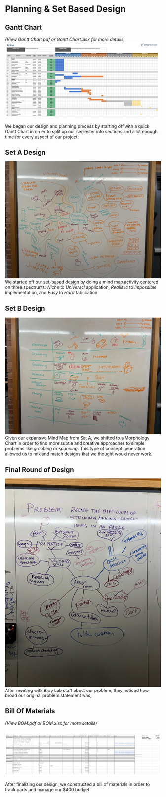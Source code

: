 # Planning & Set Based Design

## Gantt Chart
*(View Gantt Chart.pdf or Gantt Chart.xlsx for more details)*
![Gantt](images/ganttchart.png)

We began our design and planning process by starting off with a quick Gantt Chart in order to split up our semester into sections and allot enough time for every aspect of our project. 

## Set A Design

![SetA](images/setA.JPG)
We started off our set-based design by doing a mind map activity centered on three spectrums: *Niche* to *Universal* application, *Realistic* to *Impossible* implementation, and *Easy* to *Hard* fabrication. 

## Set B Design

![SetB](images/setB.JPG)
Given our expansive Mind Map from Set A, we shifted to a Morphology Chart in order to find more subtle and creative approaches to simple problems like *grabbing* or *scanning*. This type of concept generation allowed us to mix and match designs that we thought would never work. 

## Final Round of Design 
![final-set](images/final-set.JPG)
After meeting with Bray Lab staff about our problem, they noticed how broad our original problem statement was, 

## Bill Of Materials
*(View BOM.pdf or BOM.xlsx for more details)*

![BOM](images/BOM.png)

After finalizing our design, we constructed a bill of materials in order to track parts and manage our $400 budget. 

